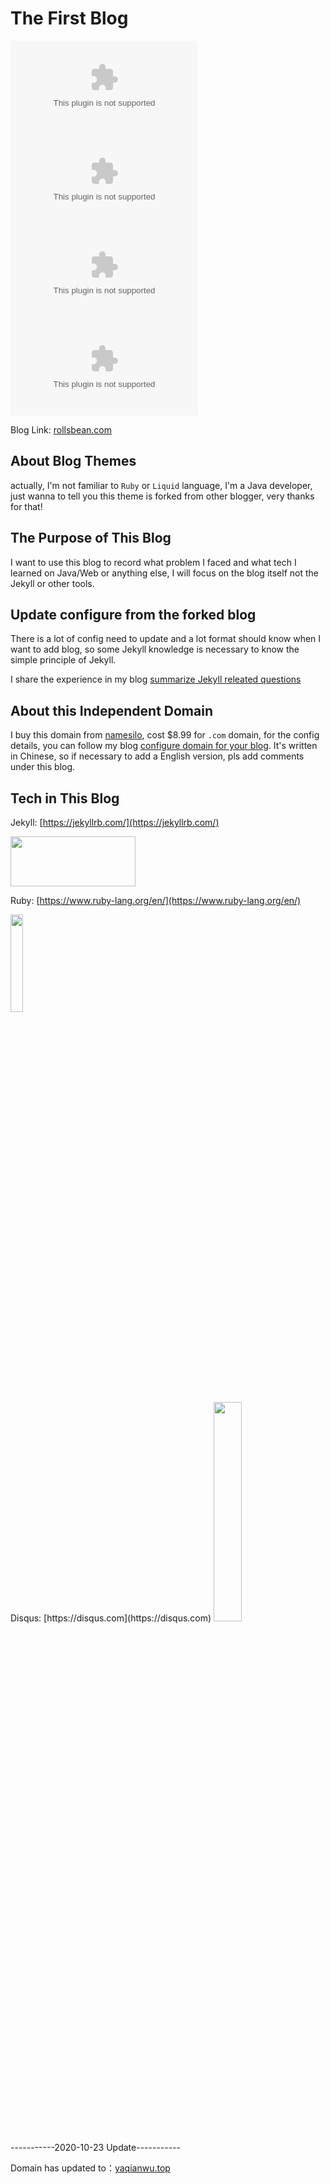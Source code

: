 # The First Blog 

![GitHub Repo stars](https://img.shields.io/github/stars/RollsBean/rollsbean.github.com?style=flat-square)
![GitHub forks](https://img.shields.io/github/forks/RollsBean/rollsbean.github.com?style=flat-square)
![GitHub issues](https://img.shields.io/github/issues/RollsBean/rollsbean.github.com?style=flat-square)
![GitHub release (latest by date)](https://img.shields.io/github/v/release/RollsBean/rollsbean.github.com?style=flat-square)

Blog Link: [rollsbean.com](https://rollsbean.com)

## About Blog Themes

actually, I'm not familiar to `Ruby` or `Liquid` language, I'm a Java developer, just wanna to tell you this theme is forked from 
other blogger, very thanks for that!

## The Purpose of This Blog

I want to use this blog to record what problem I faced and what tech I learned on Java/Web or anything else, I will focus on the blog
itself not the Jekyll or other tools.

## Update configure from the forked blog

There is a lot of config need to update and a lot format should know when I want to add blog, so some Jekyll knowledge
is necessary to know the simple principle of Jekyll.

I share the experience in my blog [summarize Jekyll releated questions ](https://rollsbean.com/2018/08/06/initail-blog-bugs-summarize/)

## About this Independent Domain

I buy this domain from [namesilo](https://www.namesilo.com), cost $8.99 for `.com` domain, for the config details, you
can follow my blog [configure domain for your blog](https://rollsbean.com/2018/08/10/configure-private-domain/). It's written in 
Chinese, so if necessary to add a English version, pls add comments under this blog.

## Tech in This Blog

Jekyll: [https://jekyllrb.com/](https://jekyllrb.com/)

<img src="https://davewentzel.com/images/jekyll.png" width="200px" height="80px"/>

Ruby: [https://www.ruby-lang.org/en/](https://www.ruby-lang.org/en/)

<img src="https://blog.webhostpython.com/wp-content/uploads/2015/08/Ruby-language-e1440787260291.png" width="20%" height="20%"/>
<br>
Disqus: [https://disqus.com](https://disqus.com)

<img src="http://foreveryoungadult.com/_uploads/images-new/50197/disqustips__span.png" width="30%" height="30%"/>

-----------2020-10-23 Update-----------

Domain has updated to：[yaqianwu.top](http://www.yaqianwu.top)